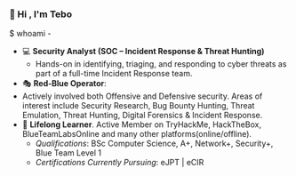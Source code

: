 ### :wave: Hi , I'm Tebo

$ whoami - 

*  :computer: **Security Analyst (SOC – Incident Response & Threat Hunting)**
   * Hands-on in identifying, triaging, and responding to cyber threats as part of a full-time Incident Response team. 
*  :performing_arts: __Red-Blue Operator__:
  *  Actively involved both Offensive and Defensive security. Areas of interest include Security Research, Bug Bounty Hunting, Threat Emulation, Threat Hunting, Digital Forensics & Incident Response. 
*  :seedling: __Lifelong Learner__. Active Member on TryHackMe, HackTheBox, BlueTeamLabsOnline and many other platforms(online/offline).
    * *Qualifications*: BSc Computer Science, A+, Network+, Security+, Blue Team Level 1
    * *Certifications Currently Pursuing*: eJPT | eCIR

